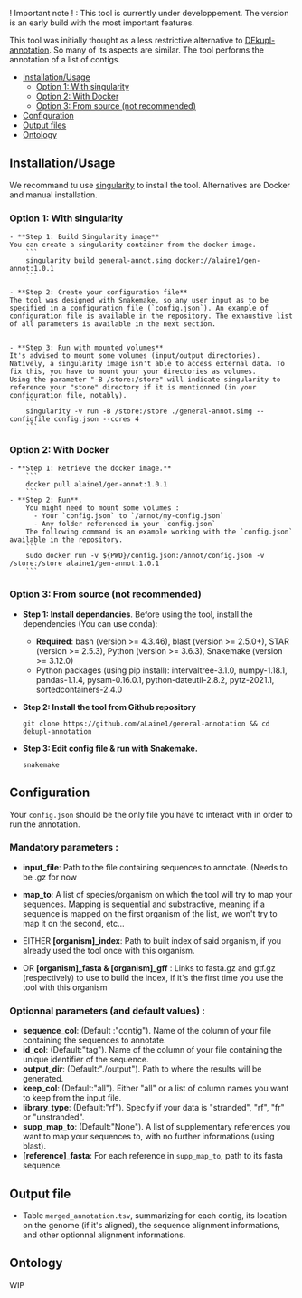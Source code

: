 ! Important note ! : This tool is currently under developpement. The version is an early build with the most important features.

This tool was initially thought as a less restrictive alternative to [DEkupl-annotation](https://github.com/Transipedia/dekupl-annotation). So many of its aspects are similar. The tool performs the annotation of a list of contigs.

- [Installation/Usage](#installation)
    - [Option 1: With singularity](#option-1-with-singularity)
    - [Option 2: With Docker](#option-2-with-docker)
    - [Option 3: From source (not recommended)](#option-3-from-source-not-recommended)
- [Configuration](#configuration)
- [Output files](#output-files)
- [Ontology](#ontology)



## Installation/Usage

We recommand tu use [singularity](https://singularity.lbl.gov/) to install the tool. Alternatives are Docker and manual installation.

### Option 1: With singularity

    - **Step 1: Build Singularity image**
    You can create a singularity container from the docker image.
        ```
        singularity build general-annot.simg docker://alaine1/gen-annot:1.0.1
        ```

    - **Step 2: Create your configuration file**
    The tool was designed with Snakemake, so any user input as to be specified in a configuration file (`config.json`). An example of configuration file is available in the repository. The exhaustive list of all parameters is available in the next section.


    - **Step 3: Run with mounted volumes**
    It's advised to mount some volumes (input/output directories). Natively, a singularity image isn't able to access external data. To fix this, you have to mount your your directories as volumes.
    Using the parameter "-B /store:/store" will indicate singularity to reference your "store" directory if it is mentionned (in your configuration file, notably).
        ```
        singularity -v run -B /store:/store ./general-annot.simg --configfile config.json --cores 4  
        ```


### Option 2: With Docker

    - **Step 1: Retrieve the docker image.**
        ```
        docker pull alaine1/gen-annot:1.0.1
        ```
    - **Step 2: Run**.
        You might need to mount some volumes :
          - Your `config.json` to `/annot/my-config.json`
          - Any folder referenced in your `config.json`
        The following command is an example working with the `config.json` available in the repository.
        ```
        sudo docker run -v ${PWD}/config.json:/annot/config.json -v /store:/store alaine1/gen-annot:1.0.1
        ```


### Option 3: From source (not recommended)

- **Step 1: Install dependancies**. Before using the tool, install the dependencies (You can use conda):
    - **Required**: bash (version >= 4.3.46), blast (version >= 2.5.0+), STAR (version >= 2.5.3), Python (version >= 3.6.3), Snakemake (version >= 3.12.0)
    - Python packages (using pip install): intervaltree-3.1.0, numpy-1.18.1, pandas-1.1.4, pysam-0.16.0.1, python-dateutil-2.8.2, pytz-2021.1, sortedcontainers-2.4.0

- **Step 2: Install the tool from Github repository**
    ```
    git clone https://github.com/aLaine1/general-annotation && cd dekupl-annotation
    ```
- **Step 3: Edit config file & run with Snakemake.**    
    ```
    snakemake
    ```

## Configuration

Your `config.json` should be the only file you have to interact with in order to run the annotation.

### Mandatory parameters :
- **input_file**: Path to the file containing sequences to annotate. (Needs to be .gz for now
- **map_to**: A list of species/organism on which the tool will try to map your sequences. Mapping is sequential and substractive, meaning if a sequence is mapped on the first organism of the list, we won't try to map it on the second, etc...

- EITHER **[organism]_index**: Path to built index of said organism, if you already used the tool once with this organism.
- OR **[organism]_fasta & [organism]_gff** : Links to fasta.gz and gtf.gz (respectively) to use to build the index, if it's the first time you use the tool with this organism

### Optionnal parameters (and default values) :
- **sequence_col**: (Default :"contig"). Name of the column of your file containing the sequences to annotate.
- **id_col**: (Default:"tag"). Name of the column of your file containing the unique identifier of the sequence.
- **output_dir**: (Default:"./output"). Path to where the results will be generated.
- **keep_col**: (Default:"all"). Either "all" or a list of column names you want to keep from the input file.
- **library_type**: (Default:"rf"). Specify if your data is "stranded", "rf", "fr" or "unstranded".
- **supp_map_to**: (Default:"None"). A list of supplementary references you want to map your sequences to, with no further informations (using blast).
- **[reference]_fasta**: For each reference in `supp_map_to`, path to its fasta sequence.

## Output file

- Table `merged_annotation.tsv`, summarizing for each contig, its location on the genome (if it's aligned), the sequence alignment informations, and other optionnal alignment informations.

## Ontology

WIP
